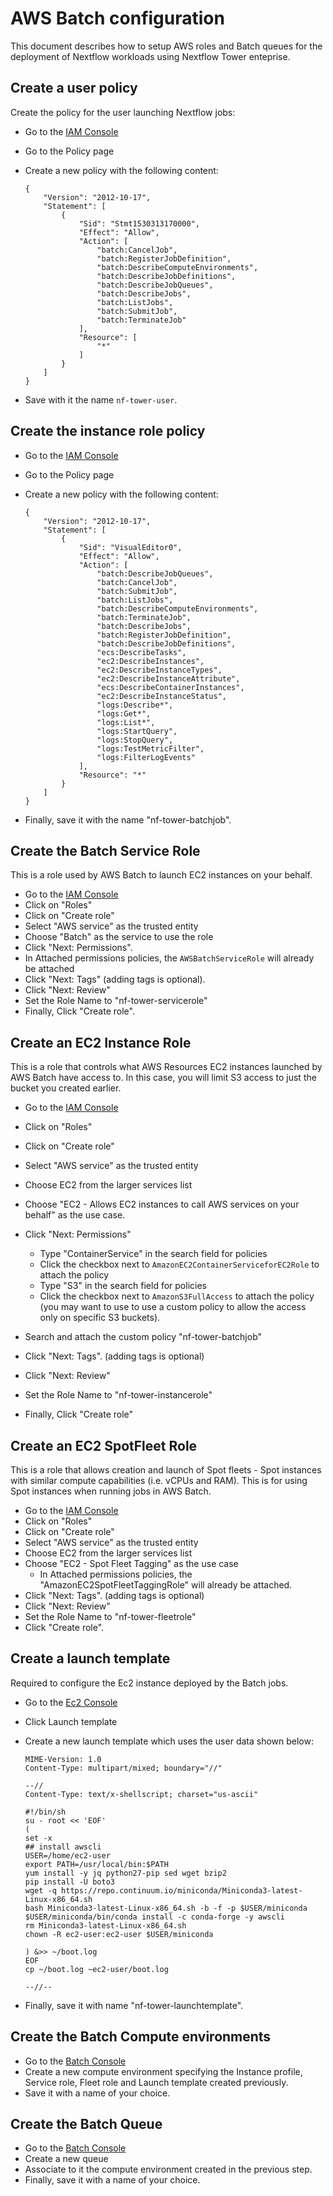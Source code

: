 # AWS Batch configuration 

This document describes how to setup AWS roles and Batch queues for the deployment 
of Nextflow workloads using Nextflow Tower enteprise. 

## Create a user policy 

Create the policy for the user launching Nextflow jobs:

* Go to the [IAM Console](https://console.aws.amazon.com/iam/home) 
* Go to the Policy page 
* Create a new policy with the following content:
    
    ```
    {
        "Version": "2012-10-17",
        "Statement": [
            {
                "Sid": "Stmt1530313170000",
                "Effect": "Allow",
                "Action": [
                    "batch:CancelJob",
                    "batch:RegisterJobDefinition",
                    "batch:DescribeComputeEnvironments",
                    "batch:DescribeJobDefinitions",
                    "batch:DescribeJobQueues",
                    "batch:DescribeJobs",
                    "batch:ListJobs",
                    "batch:SubmitJob",
                    "batch:TerminateJob"
                ],
                "Resource": [
                    "*"
                ]
            }
        ]
    }
    ``` 

* Save with it the name `nf-tower-user`. 

## Create the instance role policy

* Go to the [IAM Console](https://console.aws.amazon.com/iam/home) 
* Go to the Policy page 
* Create a new policy with the following content: 
 
    ```
    {
        "Version": "2012-10-17",
        "Statement": [
            {
                "Sid": "VisualEditor0",
                "Effect": "Allow",
                "Action": [
                    "batch:DescribeJobQueues",
                    "batch:CancelJob",
                    "batch:SubmitJob",
                    "batch:ListJobs",
                    "batch:DescribeComputeEnvironments",
                    "batch:TerminateJob",
                    "batch:DescribeJobs",
                    "batch:RegisterJobDefinition",
                    "batch:DescribeJobDefinitions",
                    "ecs:DescribeTasks",
                    "ec2:DescribeInstances",
                    "ec2:DescribeInstanceTypes",
                    "ec2:DescribeInstanceAttribute",
                    "ecs:DescribeContainerInstances",
                    "ec2:DescribeInstanceStatus",
                    "logs:Describe*",
                    "logs:Get*",
                    "logs:List*",
                    "logs:StartQuery",
                    "logs:StopQuery",
                    "logs:TestMetricFilter",
                    "logs:FilterLogEvents"                    
                ],
                "Resource": "*"
            }
        ]
    }
    
    ```
 
* Finally, save it with the name "nf-tower-batchjob".


## Create the Batch Service Role

This is a role used by AWS Batch to launch EC2 instances on your behalf.

* Go to the [IAM Console](https://console.aws.amazon.com/iam/home) 
* Click on "Roles"
* Click on "Create role"
* Select "AWS service" as the trusted entity
* Choose "Batch" as the service to use the role
* Click "Next: Permissions". 
* In Attached permissions policies, the `AWSBatchServiceRole` will already be attached
* Click "Next: Tags" (adding tags is optional).
* Click "Next: Review"
* Set the Role Name to "nf-tower-servicerole"
* Finally, Click "Create role".

## Create an EC2 Instance Role

This is a role that controls what AWS Resources EC2 instances launched by AWS Batch have access to. 
In this case, you will limit S3 access to just the bucket you created earlier.

* Go to the [IAM Console](https://console.aws.amazon.com/iam/home) 
* Click on "Roles"
* Click on "Create role"
* Select "AWS service" as the trusted entity
* Choose EC2 from the larger services list
* Choose "EC2 - Allows EC2 instances to call AWS services on your behalf" as the use case.
* Click "Next: Permissions"
  - Type "ContainerService" in the search field for policies
  - Click the checkbox next to `AmazonEC2ContainerServiceforEC2Role` to attach the policy
  - Type "S3" in the search field for policies
  - Click the checkbox next to `AmazonS3FullAccess` to attach the policy (you may want to use to use a custom policy 
    to allow the access only on specific S3 buckets).
    
* Search and attach the custom policy "nf-tower-batchjob" 
* Click "Next: Tags". (adding tags is optional)
* Click "Next: Review"
* Set the Role Name to "nf-tower-instancerole"
* Finally, Click "Create role"

## Create an EC2 SpotFleet Role

This is a role that allows creation and launch of Spot fleets - Spot instances with similar compute capabilities 
(i.e. vCPUs and RAM). This is for using Spot instances when running jobs in AWS Batch.

* Go to the [IAM Console](https://console.aws.amazon.com/iam/home) 
* Click on "Roles"
* Click on "Create role"
* Select "AWS service" as the trusted entity
* Choose EC2 from the larger services list
* Choose "EC2 - Spot Fleet Tagging" as the use case
  - In Attached permissions policies, the "AmazonEC2SpotFleetTaggingRole" will already be attached.
* Click "Next: Tags". (adding tags is optional)
* Click "Next: Review"
* Set the Role Name to "nf-tower-fleetrole"
* Click "Create role".

## Create a launch template 

Required to configure the Ec2 instance deployed by the Batch jobs. 

* Go to the [Ec2 Console](https://console.aws.amazon.com/ec2/v2/home)
* Click Launch template
* Create a new launch template which uses the user data shown below: 

    ```
    MIME-Version: 1.0
    Content-Type: multipart/mixed; boundary="//"
    
    --//
    Content-Type: text/x-shellscript; charset="us-ascii"
    
    #!/bin/sh
    su - root << 'EOF'
    (
    set -x
    ## install awscli 
    USER=/home/ec2-user
    export PATH=/usr/local/bin:$PATH
    yum install -y jq python27-pip sed wget bzip2
    pip install -U boto3
    wget -q https://repo.continuum.io/miniconda/Miniconda3-latest-Linux-x86_64.sh
    bash Miniconda3-latest-Linux-x86_64.sh -b -f -p $USER/miniconda
    $USER/miniconda/bin/conda install -c conda-forge -y awscli
    rm Miniconda3-latest-Linux-x86_64.sh
    chown -R ec2-user:ec2-user $USER/miniconda
    
    ) &>> ~/boot.log
    EOF
    cp ~/boot.log ~ec2-user/boot.log
    
    --//--
    ```    
  
* Finally, save it with name "nf-tower-launchtemplate".


## Create the Batch Compute environments

* Go to the [Batch Console](https://eu-west-1.console.aws.amazon.com/batch/home) 
* Create a new compute environment specifying the Instance profile, Service role, Fleet role and 
Launch template created previously. 
* Save it with a name of your choice. 

## Create the Batch Queue

* Go to the [Batch Console](https://eu-west-1.console.aws.amazon.com/batch/home) 
* Create a new queue 
* Associate to it the compute environment created in the previous step. 
* Finally, save it with a name of your choice. 


